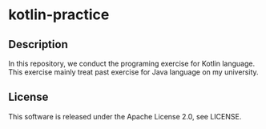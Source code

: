 # kotlin-practice


## Description
In this repository, we conduct the programing exercise for Kotlin language.  
This exercise mainly treat past exercise for Java language on my university.


## License
This software is released under the Apache License 2.0, see LICENSE.